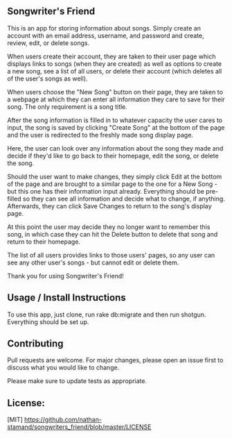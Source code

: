 ## Songwriter's Friend 

This is an app for storing information about songs. Simply create an account with an email address, username, and password and create, review, edit, or delete songs. 

When users create their account, they are taken to their user page which displays links to songs (when they are created) as well as options to create a new song, see a list of all users, or delete their account (which deletes all of the user's songs as well). 

When users choose the "New Song" button on their page, they are taken to a webpage at which they can enter all information they care to save for their song. The only requirement is a song title. 

After the song information is filled in to whatever capacity the user cares to input, the song is saved by clicking "Create Song" at the bottom of the page and the user is redirected to the freshly made song display page. 

Here, the user can look over any information about the song they made and decide if they'd like to go back to their homepage, edit the song, or delete the song. 

Should the user want to make changes, they simply click Edit at the bottom of the page and are brought to a similar page to the one for a New Song - but this one has their information input already. Everything should be pre-filled so they can see all information and decide what to change, if anything. Afterwards, they can click Save Changes to return to the song's display page.

At this point the user may decide they no longer want to remember this song, in which case they can hit the Delete button to delete that song and return to their homepage. 

The list of all users provides links to those users' pages, so any user can see any other user's songs - but cannot edit or delete them.

Thank you for using Songwriter's Friend!

## Usage / Install Instructions

To use this app, just clone, run rake db:migrate and then run shotgun. Everything should be set up.

## Contributing
Pull requests are welcome. For major changes, please open an issue first to discuss what you would like to change.

Please make sure to update tests as appropriate.

## License: 
[MIT] https://github.com/nathan-stamand/songwriters_friend/blob/master/LICENSE 

